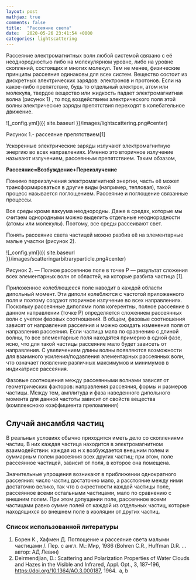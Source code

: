 ```yaml
---
layout: post
mathjax: true
comments: false
title:  "Рассеяние света"
date:   2020-05-26 23:41:54 +0000
categories: lightscattering
---
```


Рассеяние электромагнитных волн любой системой связано с её неоднородностью либо на молекулярном уровне, либо на уровне скоплений, состоящих и многих молекул. Тем не менее, физические принципы рассеяния одинаковы для всех систем. Вещество состоит из дискретных электрических зарядов: электронов и протонов. Если на какое-либо препятствие, будь то отдельный электрон, атом или молекула, твердое вещество или жидкость падает электромагнитная волна (рисунок 1) , то под воздействием электрического поля этой волны электрические заряды препятствия переходят в колебательное движение.


![_config.yml]({{ site.baseurl }}/images/lightscattering.png#center)

Рисунок 1.- рассеяние препятствием[1]

Ускоренные электрические заряды излучают  электромагнитную энергию во всех направлениях. Именно это вторичное излучение называют излучением, рассеянным препятствием.  Таким обзазом,

__Рассеяние=Возбуждение+Переизлучение__

Помимо переизлучения электромагнитной энергии, часть её может трансформироваться в другие виды (например, тепловая), такой процесс называется поглощением. Рассеяние и поглощение связанные процессы.

Все среды кроме вакуума неоднородны. Даже в средах, которые мы считаем однородными можно выделить отдельные неоднородности (атомы или молекулы). Поэтому, все среды рассеивают свет.

Понять рассеяние света частицей можно разбив её на элементарные малые участки (рисунок 2).

![_config.yml]({{ site.baseurl }}/images/scatteringarbitraryparticle.png#center)

Рисунок 2. — Полное рассеянное поле в точке P — результат сложения всех элементарных волн от областей, на которые разбита частица [1].

Приложенное колеблющееся поле наводит в каждой области дипольный момент. Эти диполи колеблются с частотой приложенного поля и поэтому создают вторичное излучение во всех направлениях. Поскольку рассеянные диполями поля когерентны, полное рассеяние в данном направлении (точке P) определяется сложением рассеянных волн с учетом фазовых соотношений. В общем, фазовые соотношения зависят от направления рассеяния и можно ожидать изменения поля от направления рассеяния. Если частица мала по сравнению с длиной волны, то все элементарные поля находятся примерно в одной фазе, ясно, что для такой частицы рассеяние мало будет зависеть от направления. С увеличением длины волны появляются возможности для взаимного усиления/подавления элементарных рассеянных волн, что означает появление различных максимумов и минимумов в индикатрисе рассеяния.

Фазовые соотношения между рассеянными волнами зависят от геометрических факторов: направления рассеяния, формы и размеров частицы. Между тем, амплитуда и фаза наведенного дипольного момента для данной частоты зависит от свойств вещества (комплексноко коэффициента преломления)

## Случай ансамбля частиц ##

В реальных условиях обычно приходится иметь дело со скоплениями частиц. В них каждая частица находится в электромагнитном взаимодействии: каждая из н х возбуждается внешним полем и суммарным полем рассеяния всех других частиц; при этом, поле рассеянное частицей, зависит от поля, в которое она помещена.

Значительные упрощения возникают в приближении однократного рассеяния: число частиц достаточно мало, а расстояние между ними достаточно велико, так что в окрестности каждой частицы поле, рассеянное всеми остальными частицами, мало по сравнению с внешним полем. При этом допущении поле, рассеянное всеми частицами равно сумме полей от каждой из отдельных частиц, которые находящихся во внешнем поле в изоляции от других частиц.

### Список использованной литературы ###

1. Борен К., Хафмен Д. Поглощение и рассеяние света малыми частицами /. Пер. с англ. М.: Мир, 1986 (Bohren C.R., Huffman D.R. …автор: АД Левин)
2. Deirmendjian, D.: Scattering and Polarization Properties of Water Clouds and Hazes in the Visible and Infrared, Appl. Opt., 3, 187–196, https://doi.org/10.1364/AO.3.000187, 1964. a, b


